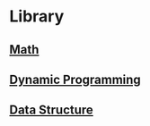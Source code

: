 # Library

## [Math](/library/math/)

## [Dynamic Programming](/library/dynamic-programming/)

## [Data Structure](/library/data-structure/)
